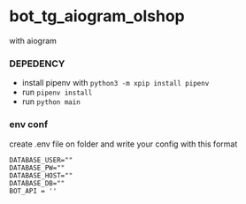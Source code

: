 # bot_tg_aiogram_olshop

with aiogram

### DEPEDENCY
- install pipenv with `python3 -m xpip install pipenv` 
- run `pipenv install`
- run `python main` 

### env conf

create .env file on folder and write your config with this format 
```.env
DATABASE_USER=""
DATABASE_PW=""
DATABASE_HOST=""
DATABASE_DB=""
BOT_API = ''
```